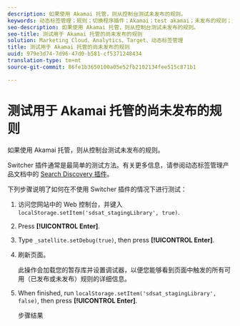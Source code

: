 ```yaml
---
description: 如果使用 Akamai 托管，则从控制台测试未发布的规则。
keywords: 动态标签管理；规则；切换程序插件；Akamai；test akamai；未发布的规则；测试未发布的规则；调试规则
seo-description: 如果使用 Akamai 托管，则从控制台测试未发布的规则。
seo-title: 测试用于 Akamai 托管的尚未发布的规则
solution: Marketing Cloud、Analytics、Target、动态标签管理
title: 测试用于 Akamai 托管的尚未发布的规则
uuid: 979e3d74-7d96-47d0-b581-cf5371248434
translation-type: tm+mt
source-git-commit: 86fe1b3650100a05e52fb2102134fee515c871b1

---
```



# 测试用于 Akamai 托管的尚未发布的规则

如果使用 Akamai 托管，则从控制台测试未发布的规则。

Switcher 插件通常是最简单的测试方法。有关更多信息，请参阅动态标签管理产品文档中的 [Search Discovery 插件](https://marketing.adobe.com/resources/help/en_US/dtm/search_discovery_plugins.html)。

下列步骤说明了如何在不使用 Switcher 插件的情况下进行测试：

1. 访问您网站中的 Web 控制台，并键入 `localStorage.setItem('sdsat_stagingLibrary', true)`.
1. Press **[!UICONTROL Enter]**.
1. Type `_satellite.setDebug(true)`, then press **[!UICONTROL Enter]**.
1. 刷新页面。

   此操作会加载您的暂存库并设置调试器，以便您能够看到页面中触发的所有可用（已发布或未发布）规则的详细信息。
1. When finished, run `localStorage.setItem('sdsat_stagingLibrary', false)`, then press **[!UICONTROL Enter]**.

   步骤结果